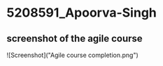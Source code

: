 # 5208591_Apoorva-Singh
## screenshot of the agile course
![Screenshot]("Agile course completion.png")


